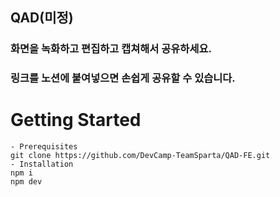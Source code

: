 ## QAD(미정)

### 화면을 녹화하고 편집하고 캡쳐해서 공유하세요.

### 링크를 노션에 붙여넣으면 손쉽게 공유할 수 있습니다.

# Getting Started

    - Prerequisites
    git clone https://github.com/DevCamp-TeamSparta/QAD-FE.git
    - Installation
    npm i
    npm dev
